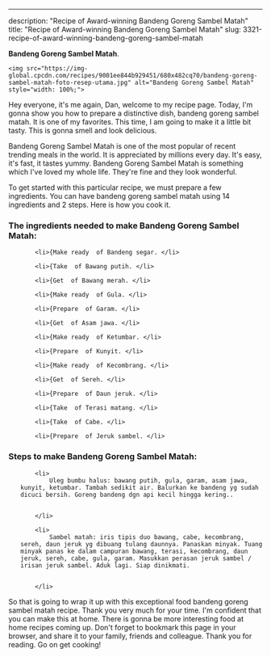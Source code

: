---
description: "Recipe of Award-winning Bandeng Goreng Sambel Matah"
title: "Recipe of Award-winning Bandeng Goreng Sambel Matah"
slug: 3321-recipe-of-award-winning-bandeng-goreng-sambel-matah

<p>
	<strong>Bandeng Goreng Sambel Matah</strong>. 
	
</p>
<p>
	
	<img src="https://img-global.cpcdn.com/recipes/9001ee844b929451/680x482cq70/bandeng-goreng-sambel-matah-foto-resep-utama.jpg" alt="Bandeng Goreng Sambel Matah" style="width: 100%;">
	
	
</p>
<p>
	Hey everyone, it's me again, Dan, welcome to my recipe page. Today, I'm gonna show you how to prepare a distinctive dish, bandeng goreng sambel matah. It is one of my favorites. This time, I am going to make it a little bit tasty. This is gonna smell and look delicious.
</p>
	
<p>
	
</p>
<p>
	Bandeng Goreng Sambel Matah is one of the most popular of recent trending meals in the world. It is appreciated by millions every day. It's easy, it's fast, it tastes yummy. Bandeng Goreng Sambel Matah is something which I've loved my whole life. They're fine and they look wonderful.
</p>

<p>
To get started with this particular recipe, we must prepare a few ingredients. You can have bandeng goreng sambel matah using 14 ingredients and 2 steps. Here is how you cook it.
</p>

<h3>The ingredients needed to make Bandeng Goreng Sambel Matah:</h3>

<ol>
	
		<li>{Make ready  of Bandeng segar. </li>
	
		<li>{Take  of Bawang putih. </li>
	
		<li>{Get  of Bawang merah. </li>
	
		<li>{Make ready  of Gula. </li>
	
		<li>{Prepare  of Garam. </li>
	
		<li>{Get  of Asam jawa. </li>
	
		<li>{Make ready  of Ketumbar. </li>
	
		<li>{Prepare  of Kunyit. </li>
	
		<li>{Make ready  of Kecombrang. </li>
	
		<li>{Get  of Sereh. </li>
	
		<li>{Prepare  of Daun jeruk. </li>
	
		<li>{Take  of Terasi matang. </li>
	
		<li>{Take  of Cabe. </li>
	
		<li>{Prepare  of Jeruk sambel. </li>
	
</ol>
<p>
	
</p>

<h3>Steps to make Bandeng Goreng Sambel Matah:</h3>

<ol>
	
		<li>
			Uleg bumbu halus: bawang putih, gula, garam, asam jawa, kunyit, ketumbar. Tambah sedikit air. Balurkan ke bandeng yg sudah dicuci bersih. Goreng bandeng dgn api kecil hingga kering..
			
			
		</li>
	
		<li>
			Sambel matah: iris tipis duo bawang, cabe, kecombrang, sereh, daun jeruk yg dibuang tulang daunnya. Panaskan minyak. Tuang minyak panas ke dalam campuran bawang, terasi, kecombrang, daun jeruk, sereh, cabe, gula, garam. Masukkan perasan jeruk sambel / irisan jeruk sambel. Aduk lagi. Siap dinikmati.
			
			
		</li>
	
</ol>

<p>
	
</p>

<p>
	So that is going to wrap it up with this exceptional food bandeng goreng sambel matah recipe. Thank you very much for your time. I'm confident that you can make this at home. There is gonna be more interesting food at home recipes coming up. Don't forget to bookmark this page in your browser, and share it to your family, friends and colleague. Thank you for reading. Go on get cooking!
</p>

